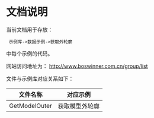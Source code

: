 # 文档说明

当前文档用于存放：

     示例库->数据示例->获取外轮廓

中每个示例的代码。

网站访问地址为：
  http://www.boswinner.com.cn/group/list



文件与示例库对应关系如下：



|     文件名称      |  对应示例   |
| :-----------: | :-----: |
| GetModelOuter | 获取模型外轮廓 |

